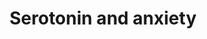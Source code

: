 ---
annotations:
- type: Pathway Ontology
  value: disease pathway
authors:
- Helix
- Andra
- Egonw
- MaintBot
- Lindarieswijk
description: ''
last-edited: 2019-09-17
organisms:
- Rattus norvegicus
redirect_from:
- /index.php/Pathway:WP2132
- /instance/WP2132
schema-jsonld:
- '@context': https://schema.org/
  '@id': https://wikipathways.github.io/pathways/WP2132.html
  '@type': Dataset
  creator:
    '@type': Organization
    name: WikiPathways
  description: ''
  keywords:
  - Htr1a
  - Htr2c
  - Grin2d
  - ketanserin
  - Adra1a
  - KPCB
  - Fos
  - Plek
  - Ppp3ca
  - THDOC
  - Arc
  - Htr2a
  - Plcd4
  - CRF
  - Nlgn1
  license: CC0
  name: Serotonin and anxiety
seo: CreativeWork
title: Serotonin and anxiety
wpid: WP2132
---